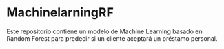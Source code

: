 # MachinelarningRF
Este repositorio contiene un modelo de Machine Learning basado en Random Forest para predecir si un cliente aceptará un préstamo personal.
